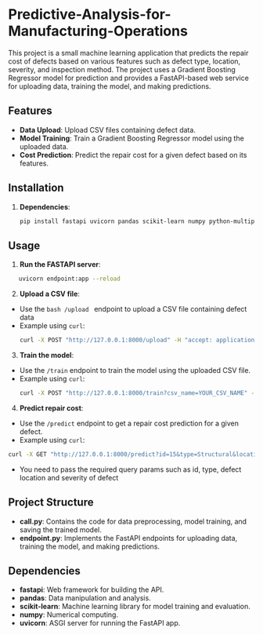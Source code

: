 # Predictive-Analysis-for-Manufacturing-Operations

This project is a small machine learning application that predicts the repair cost of defects based on various features such as defect type, location, severity, and inspection method. The project uses a Gradient Boosting Regressor model for prediction and provides a FastAPI-based web service for uploading data, training the model, and making predictions.

## Features

- **Data Upload**: Upload CSV files containing defect data.
- **Model Training**: Train a Gradient Boosting Regressor model using the uploaded data.
- **Cost Prediction**: Predict the repair cost for a given defect based on its features.

## Installation

1. **Dependencies**:
   ```bash
   pip install fastapi uvicorn pandas scikit-learn numpy python-multipart
   ```
## Usage

1. **Run the FASTAPI server**:
```bash
   uvicorn endpoint:app --reload
   ```
2. **Upload a CSV file**:
- Use the ```bash /upload ``` endpoint to upload a CSV file containing defect data
- Example using ```curl```:
  ```bash
  curl -X POST "http://127.0.0.1:8000/upload" -H "accept: application/json" -H "Content-Type: multipart/form-data" -F "file=@path/to/your/file.csv"
  ```
3. **Train the model**:
- Use the ```/train``` endpoint to train the model using the uploaded CSV file.
- Example using ```curl```:
  ```bash
  curl -X POST "http://127.0.0.1:8000/train?csv_name=YOUR_CSV_NAME" -H "accept: application/json" -H "Content-Type: application/json"
  ```
4. **Predict repair cost**:
- Use the ```/predict``` endpoint to get a repair cost prediction for a given defect.
- Example using ```curl```:
```bash
curl -X GET "http://127.0.0.1:8000/predict?id=15&type=Structural&location=Component&severity=Minor&inspection_method=Visual%20Inspection" -H "accept: application/json"
```
- You need to pass the required query params such as id, type, defect location and severity of defect 

## **Project Structure**
- **call.py**: Contains the code for data preprocessing, model training, and saving the trained model.
- **endpoint.py**: Implements the FastAPI endpoints for uploading data, training the model, and making predictions.

## **Dependencies**
- **fastapi**: Web framework for building the API.
- **pandas**: Data manipulation and analysis.
- **scikit-learn**: Machine learning library for model training and evaluation.
- **numpy**: Numerical computing.
- **uvicorn**: ASGI server for running the FastAPI app.









